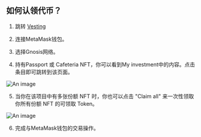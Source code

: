 ## 如何认领代币？

1. 跳转 [Vesting](https://ds-incubator.vercel.app/#/vesting)

2. 连接MetaMask钱包。
   
3. 选择Gnosis网络。

4. 持有Passport 或 Cafeteria NFT，你可以看到My investment中的内容。点击条目即可跳转到该页面。
   
![An image](/images/1.png)

5. 当你在该项目中有多张份额 NFT 时，你也可以点击 "Claim all" 来一次性领取你所有份额 NFT 的可领取 Token。

![An image](/images/2.png)

6. 完成与MetaMask钱包的交易操作。